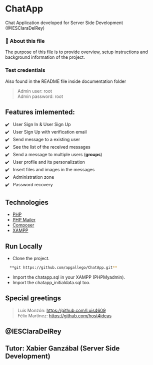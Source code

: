 # ChatApp
Chat Application developed for Server Side Development (@IESClaraDelRey)

### 🎯 About this file

The purpose of this file is to provide overview, setup instructions and background information of the project.

### Test credentials
Also found in the README file inside documentation folder

> Admin user: root<br/>
> Admin password: root<br/>

## Features imlemented:

:heavy_check_mark: &nbsp;&nbsp;User Sign In & User Sign Up<br />
:heavy_check_mark: &nbsp;&nbsp;User Sign Up with verification email<br />
:heavy_check_mark: &nbsp;&nbsp;Send message to a existing user<br />
:heavy_check_mark: &nbsp;&nbsp;See the list of the received messages<br />
:heavy_check_mark: &nbsp;&nbsp;Send a message to multiple users (<b>groups</b>)<br />
:heavy_check_mark: &nbsp;&nbsp;User profile and its personalization<br />
:heavy_check_mark: &nbsp;&nbsp;Insert files and images in the messages<br />
:heavy_check_mark: &nbsp;&nbsp;Administration zone<br />
:heavy_check_mark: &nbsp;&nbsp;Password recovery<br />

## Technologies

- [PHP](https://www.php.net/)
- [PHP Mailer](https://github.com/PHPMailer/PHPMailer)
- [Composer](https://getcomposer.org/)
- [XAMPP](https://www.apachefriends.org/es/index.html)

## Run Locally

- Clone the project.

```bash
  **git https://github.com/apgallego/ChatApp.git**
```
- Import the chatapp.sql in your XAMPP (PHPMyadmin).
- Import the chatapp_initialdata.sql too.

## Special greetings
 > Luis Monzón: https://github.com/Luis4609 <br/>
 > Félix Martínez: https://github.com/host4ideas <br/>

## @IESClaraDelRey
## Tutor: Xabier Ganzábal (Server Side Development)
